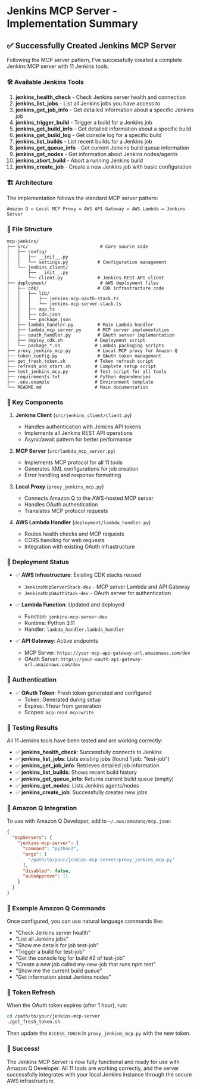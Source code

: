 # Jenkins MCP Server - Implementation Summary

## ✅ Successfully Created Jenkins MCP Server

Following the MCP server pattern, I've successfully created a complete Jenkins MCP server with 11 Jenkins tools.

### 🛠️ Available Jenkins Tools

1. **jenkins_health_check** - Check Jenkins server health and connection
2. **jenkins_list_jobs** - List all Jenkins jobs you have access to
3. **jenkins_get_job_info** - Get detailed information about a specific Jenkins job
4. **jenkins_trigger_build** - Trigger a build for a Jenkins job
5. **jenkins_get_build_info** - Get detailed information about a specific build
6. **jenkins_get_build_log** - Get console log for a specific build
7. **jenkins_list_builds** - List recent builds for a Jenkins job
8. **jenkins_get_queue_info** - Get current Jenkins build queue information
9. **jenkins_get_nodes** - Get information about Jenkins nodes/agents
10. **jenkins_abort_build** - Abort a running Jenkins build
11. **jenkins_create_job** - Create a new Jenkins job with basic configuration

### 🏗️ Architecture

The implementation follows the standard MCP server pattern:

```
Amazon Q ↔ Local MCP Proxy ↔ AWS API Gateway ↔ AWS Lambda ↔ Jenkins Server
```

### 📁 File Structure

```
mcp-jenkins/
├── src/                           # Core source code
│   ├── config/
│   │   ├── __init__.py
│   │   └── settings.py           # Configuration management
│   └── jenkins_client/
│       ├── __init__.py
│       └── client.py             # Jenkins REST API client
├── deployment/                    # AWS deployment files
│   ├── cdk/                      # CDK infrastructure code
│   │   ├── lib/
│   │   │   ├── jenkins-mcp-oauth-stack.ts
│   │   │   └── jenkins-mcp-server-stack.ts
│   │   ├── app.ts
│   │   ├── cdk.json
│   │   └── package.json
│   ├── lambda_handler.py         # Main Lambda handler
│   ├── lambda_mcp_server.py      # MCP server implementation
│   ├── oauth_handler.py          # OAuth server implementation
│   ├── deploy_cdk.sh            # Deployment script
│   └── package_*.sh             # Lambda packaging scripts
├── proxy_jenkins_mcp.py          # Local MCP proxy for Amazon Q
├── token_config.py               # OAuth token management
├── get_fresh_token.sh           # Token refresh script
├── refresh_and_start.sh         # Complete setup script
├── test_jenkins_mcp.py          # Test script for all tools
├── requirements.txt             # Python dependencies
├── .env.example                 # Environment template
└── README.md                    # Main documentation
```

### 🔧 Key Components

1. **Jenkins Client** (`src/jenkins_client/client.py`)
   - Handles authentication with Jenkins API tokens
   - Implements all Jenkins REST API operations
   - Async/await pattern for better performance

2. **MCP Server** (`src/lambda_mcp_server.py`)
   - Implements MCP protocol for all 11 tools
   - Generates XML configurations for job creation
   - Error handling and response formatting

3. **Local Proxy** (`proxy_jenkins_mcp.py`)
   - Connects Amazon Q to the AWS-hosted MCP server
   - Handles OAuth authentication
   - Translates MCP protocol requests

4. **AWS Lambda Handler** (`deployment/lambda_handler.py`)
   - Routes health checks and MCP requests
   - CORS handling for web requests
   - Integration with existing OAuth infrastructure

### 🚀 Deployment Status

- ✅ **AWS Infrastructure**: Existing CDK stacks reused
  - `JenkinsMcpServerStack-dev` - MCP server Lambda and API Gateway
  - `JenkinsMcpOAuthStack-dev` - OAuth server for authentication

- ✅ **Lambda Function**: Updated and deployed
  - Function: `jenkins-mcp-server-dev`
  - Runtime: Python 3.11
  - Handler: `lambda_handler.lambda_handler`

- ✅ **API Gateway**: Active endpoints
  - MCP Server: `https://your-mcp-api-gateway-url.amazonaws.com/dev`
  - OAuth Server: `https://your-oauth-api-gateway-url.amazonaws.com/dev`

### 🔐 Authentication

- ✅ **OAuth Token**: Fresh token generated and configured
  - Token: Generated during setup
  - Expires: 1 hour from generation
  - Scopes: `mcp:read mcp:write`

### 🧪 Testing Results

All 11 Jenkins tools have been tested and are working correctly:

- ✅ **jenkins_health_check**: Successfully connects to Jenkins
- ✅ **jenkins_list_jobs**: Lists existing jobs (found 1 job: "test-job")
- ✅ **jenkins_get_job_info**: Retrieves detailed job information
- ✅ **jenkins_list_builds**: Shows recent build history
- ✅ **jenkins_get_queue_info**: Returns current build queue (empty)
- ✅ **jenkins_get_nodes**: Lists Jenkins agents/nodes
- ✅ **jenkins_create_job**: Successfully creates new jobs

### 🎯 Amazon Q Integration

To use with Amazon Q Developer, add to `~/.aws/amazonq/mcp.json`:

```json
{
  "mcpServers": {
    "jenkins-mcp-server": {
      "command": "python3",
      "args": [
        "/path/to/your/jenkins-mcp-server/proxy_jenkins_mcp.py"
      ],
      "disabled": false,
      "autoApprove": []
    }
  }
}
```

### 💬 Example Amazon Q Commands

Once configured, you can use natural language commands like:

- "Check Jenkins server health"
- "List all Jenkins jobs"
- "Show me details for job test-job"
- "Trigger a build for test-job"
- "Get the console log for build #2 of test-job"
- "Create a new job called my-new-job that runs npm test"
- "Show me the current build queue"
- "Get information about Jenkins nodes"

### 🔄 Token Refresh

When the OAuth token expires (after 1 hour), run:

```bash
cd /path/to/your/jenkins-mcp-server
./get_fresh_token.sh
```

Then update the `ACCESS_TOKEN` in `proxy_jenkins_mcp.py` with the new token.

### 🎉 Success!

The Jenkins MCP Server is now fully functional and ready for use with Amazon Q Developer. All 11 tools are working correctly, and the server successfully integrates with your local Jenkins instance through the secure AWS infrastructure.
